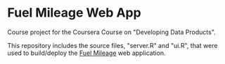# Fuel Mileage Web App
Course project for the Coursera Course on "Developing Data Products".

This repository includes the source files, "server.R" and "ui.R", that were
used to build/deploy the [Fuel
Mileage]("https://vramesh.shinyapps.io/Fuel_Mileage") web application.
